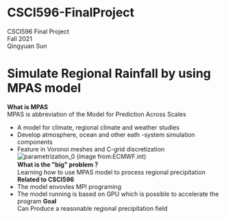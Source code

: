 # CSCI596-FinalProject
CSCI596 Final Project<br />
Fall 2021<br />
Qingyuan Sun<br />
# Simulate Regional Rainfall by using MPAS model
**What is MPAS**<br />
MPAS is abbreviation of the Model for Prediction Across Scales<br />
- A model for climate, regional climate and weather studies
- Develop atmosphere, ocean and other eath -system simulation components
- Feature in Voronoi meshes and C-grid discretization
![parametrization_0](https://user-images.githubusercontent.com/71851976/144544384-dded6ee4-5b38-4763-b3e5-0733debb8842.png)
(image from:ECMWF.int)<br />
**What is the "big" problem？**<br />
Learning how to use MPAS model to process regional precipitation<br />
**Related to CSCI596**<br />
- The model envovles MPI programing
- The model running is based on GPU which is possible to accelerate the program 
**Goal**<br />
Can Produce a reasonable regional precipitation field<br />


